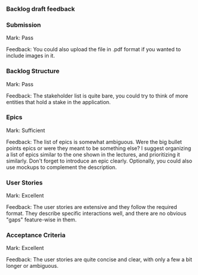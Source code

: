 ### Backlog draft feedback


### Submission

Mark: Pass

Feedback: You could also upload the file in .pdf format if you wanted to include images in it.


### Backlog Structure

Mark: Pass

Feedback: The stakeholder list is quite bare, you could try to think of more entities that hold a stake in the application.


### Epics

Mark: Sufficient

Feedback: The list of epics is somewhat ambiguous. Were the big bullet points epics or were they meant to be something else? I suggest organizing a list of epics similar to the one shown in the lectures, and prioritizing it similarly. Don't forget to introduce an epic clearly. Optionally, you could also use mockups to complement the description.


### User Stories

Mark: Excellent

Feedback: The user stories are extensive and they follow the required format. They describe specific interactions well, and there are no obvious "gaps" feature-wise in them.


### Acceptance Criteria

Mark: Excellent

Feedback: The user stories are quite concise and clear, with only a few a bit longer or ambiguous. 

